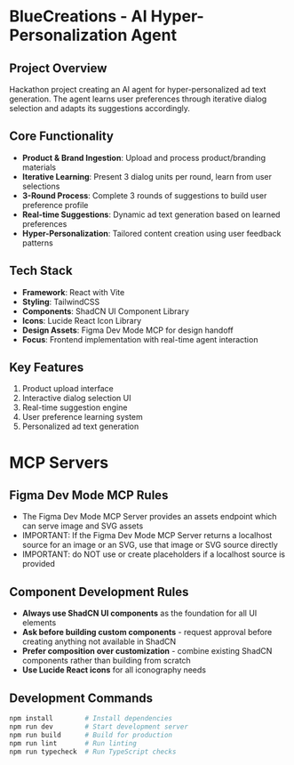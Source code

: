 # BlueCreations - AI Hyper-Personalization Agent

## Project Overview

Hackathon project creating an AI agent for hyper-personalized ad text generation. The agent learns user preferences through iterative dialog selection and adapts its suggestions accordingly.

## Core Functionality

- **Product & Brand Ingestion**: Upload and process product/branding materials
- **Iterative Learning**: Present 3 dialog units per round, learn from user selections
- **3-Round Process**: Complete 3 rounds of suggestions to build user preference profile
- **Real-time Suggestions**: Dynamic ad text generation based on learned preferences
- **Hyper-Personalization**: Tailored content creation using user feedback patterns

## Tech Stack

- **Framework**: React with Vite
- **Styling**: TailwindCSS
- **Components**: ShadCN UI Component Library
- **Icons**: Lucide React Icon Library
- **Design Assets**: Figma Dev Mode MCP for design handoff
- **Focus**: Frontend implementation with real-time agent interaction

## Key Features

1. Product upload interface
2. Interactive dialog selection UI
3. Real-time suggestion engine
4. User preference learning system
5. Personalized ad text generation

# MCP Servers

## Figma Dev Mode MCP Rules

- The Figma Dev Mode MCP Server provides an assets endpoint which can serve image and SVG assets
- IMPORTANT: If the Figma Dev Mode MCP Server returns a localhost source for an image or an SVG, use that image or SVG source directly
- IMPORTANT: do NOT use or create placeholders if a localhost source is provided

## Component Development Rules

- **Always use ShadCN UI components** as the foundation for all UI elements
- **Ask before building custom components** - request approval before creating anything not available in ShadCN
- **Prefer composition over customization** - combine existing ShadCN components rather than building from scratch
- **Use Lucide React icons** for all iconography needs

## Development Commands

```bash
npm install        # Install dependencies
npm run dev        # Start development server
npm run build      # Build for production
npm run lint       # Run linting
npm run typecheck  # Run TypeScript checks
```
